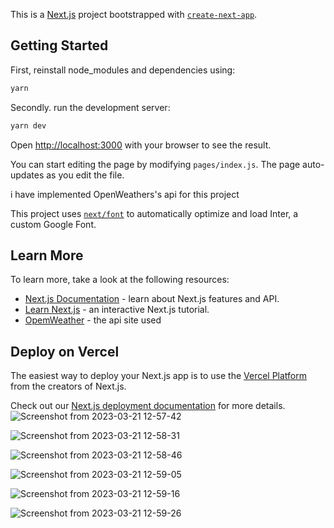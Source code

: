 This is a [Next.js](https://nextjs.org/) project bootstrapped with [`create-next-app`](https://github.com/vercel/next.js/tree/canary/packages/create-next-app).

## Getting Started

First, reinstall node_modules and dependencies using:

```bash
yarn 
```


Secondly. run the development server:

```bash
yarn dev

```

Open [http://localhost:3000](http://localhost:3000) with your browser to see the result.

You can start editing the page by modifying `pages/index.js`. The page auto-updates as you edit the file.

i have implemented OpenWeathers's api for this project



This project uses [`next/font`](https://nextjs.org/docs/basic-features/font-optimization) to automatically optimize and load Inter, a custom Google Font.

## Learn More

To learn more, take a look at the following resources:

- [Next.js Documentation](https://nextjs.org/docs) - learn about Next.js features and API.
- [Learn Next.js](https://nextjs.org/learn) - an interactive Next.js tutorial.
- [OpemWeather](https://openweathermap.org/api) - the api site used



## Deploy on Vercel

The easiest way to deploy your Next.js app is to use the [Vercel Platform](https://vercel.com/new?utm_medium=default-template&filter=next.js&utm_source=create-next-app&utm_campaign=create-next-app-readme) from the creators of Next.js.

Check out our [Next.js deployment documentation](https://nextjs.org/docs/deployment) for more details.
![Screenshot from 2023-03-21 12-57-42](https://user-images.githubusercontent.com/63468587/226541863-98007f13-d236-4229-9f61-02dd5eccd637.png)

![Screenshot from 2023-03-21 12-58-31](https://user-images.githubusercontent.com/63468587/226541870-fa571fc4-b0f4-4aea-8dfa-b00e6f8334a7.png)

![Screenshot from 2023-03-21 12-58-46](https://user-images.githubusercontent.com/63468587/226541878-4b3461c7-8578-4fef-b53b-d0851f07f366.png)

![Screenshot from 2023-03-21 12-59-05](https://user-images.githubusercontent.com/63468587/226541880-2043b20f-bbfd-41c6-9850-cb22a3f6eeab.png)

![Screenshot from 2023-03-21 12-59-16](https://user-images.githubusercontent.com/63468587/226541884-7e427226-da27-4263-b232-f9f2f4a76654.png)

![Screenshot from 2023-03-21 12-59-26](https://user-images.githubusercontent.com/63468587/226541887-b017dc1c-0f45-4137-9a85-848be08e1d90.png)

